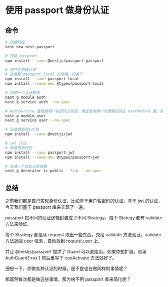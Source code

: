 # 使用 passport 做身份认证


## 命令
```bash
# 创建项目
nest new nest-passport

# 安装 passport
npm install --save @nestjs/passport passport

# 用户名密码认证
# 这用到 passport-local 的策略，安装下
npm install --save passport-local
npm install --save-dev @types/passport-local

# 创建一个认证模块
nest g module auth
nest g service auth --no-spec

# AuthService 里根据用户名密码去校验，但是查询用户的逻辑应该在 UserModule 里，我们写一下：
nest g module user
nest g service user --no-spec

# 安装用到的jwt包
npm install --save @nestjs/jwt

# jwt 认证
# 安装用到的包
npm install --save passport-jwt
npm install --save-dev @types/passport-jwt

# 生成一个自定义装饰器
nest g decorator is-public --flat --no-spec
```




## 总结
之前我们都是自己实现身份认证，比如基于用户名密码的认证，基于 jwt 的认证，今天我们基于 passport 库来实现了一遍。

passport 把不同的认证逻辑封装成了不同 Strategy，每个 Stategy 都有 validate 方法来验证。

每个 Strategy 都是从 request 取出一些东西，交给 validate 方法验证，validate 方法返回 user 信息，自动放到 request.user 上。

并且 @nestjs/passport 提供了 Guard 可以直接用，如果你想扩展，继承 AuthGuard('xxx') 然后重写下 canActivate 方法就好了。

细想一下，你做各种认证的时候，是不是也在做同样的事情呢？

那既然每次都是做这些事情，那为啥不用 passport 库来简化呢？
